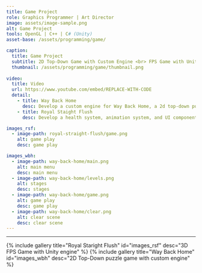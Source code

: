 ```yaml
---
title: Game Project
role: Graphics Programmer | Art Director
image: assets/image-sample.png
alt: Game Project
tools: OpenGL | C++ | C# (Unity)
asset-base: /assets/programming/game/

caption:
  title: Game Project
  subtitle: 2D Top-Down Game with Custom Engine <br> FPS Game with Unity
  thumbnail: /assets/programming/game/thumbnail.png
  
video:
  title: Video
  url: https://www.youtube.com/embed/REPLACE-WITH-CODE
  detail:
    - title: Way Back Home
      desc: Develop a custom engine for Way Back Home, a 2d top-down puzzle game, and create a core graphics pipeline and map editor. Implement player controller, object interaction, camera effects, and dialogue system and draw all the graphics of the game.
    - title: Royal Staight Flush
      desc: Develop a health system, animation system, and UI components for the 3d first-person shooting game named Royal Straight Flush. Create animators to animate characters in Unity and 3d character models and their animation using Blender.

images_rsf:
  - image-path: royal-straight-flush/game.png
    alt: game play
    desc: game play

images_wbh:
  - image-path: way-back-home/main.png
    alt: main menu
    desc: main menu
  - image-path: way-back-home/levels.png
    alt: stages
    desc: stages
  - image-path: way-back-home/game.png
    alt: game play
    desc: game play
  - image-path: way-back-home/clear.png
    alt: clear scene
    desc: clear scene
---
```

<hr/>
{% include gallery title="Royal Staright Flush" id="images_rsf" desc="3D FPS Game with Unity engine" %}
{% include gallery title="Way Back Home" id="images_wbh" desc="2D Top-Down puzzle game with custom engine" %}